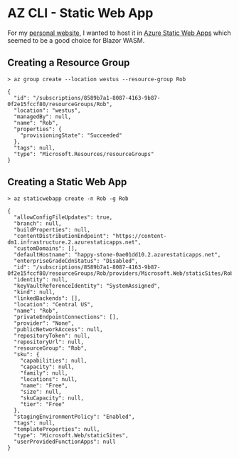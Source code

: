 # AZ CLI - Static Web App

For my [personal website](../../../LanguagesAndFrameworks/.NET/Blazor/Personal%20Website.md),
I wanted to host it in [Azure Static Web Apps](https://azure.microsoft.com/en-us/products/app-service/static)
which seemed to be a good choice for Blazor WASM.

## Creating a Resource Group

```pwsh
> az group create --location westus --resource-group Rob

{
  "id": "/subscriptions/8589b7a1-8087-4163-9b87-0f2e15fccf80/resourceGroups/Rob",
  "location": "westus",
  "managedBy": null,
  "name": "Rob",
  "properties": {
    "provisioningState": "Succeeded"
  },
  "tags": null,
  "type": "Microsoft.Resources/resourceGroups"
}
```

## Creating a Static Web App

```pwsh
> az staticwebapp create -n Rob -g Rob

{
  "allowConfigFileUpdates": true,
  "branch": null,
  "buildProperties": null,
  "contentDistributionEndpoint": "https://content-dm1.infrastructure.2.azurestaticapps.net",
  "customDomains": [],
  "defaultHostname": "happy-stone-0ae01dd10.2.azurestaticapps.net",
  "enterpriseGradeCdnStatus": "Disabled",
  "id": "/subscriptions/8589b7a1-8087-4163-9b87-0f2e15fccf80/resourceGroups/Rob/providers/Microsoft.Web/staticSites/Rob",
  "identity": null,
  "keyVaultReferenceIdentity": "SystemAssigned",
  "kind": null,
  "linkedBackends": [],
  "location": "Central US",
  "name": "Rob",
  "privateEndpointConnections": [],
  "provider": "None",
  "publicNetworkAccess": null,
  "repositoryToken": null,
  "repositoryUrl": null,
  "resourceGroup": "Rob",
  "sku": {
    "capabilities": null,
    "capacity": null,
    "family": null,
    "locations": null,
    "name": "Free",
    "size": null,
    "skuCapacity": null,
    "tier": "Free"
  },
  "stagingEnvironmentPolicy": "Enabled",
  "tags": null,
  "templateProperties": null,
  "type": "Microsoft.Web/staticSites",
  "userProvidedFunctionApps": null
}
```